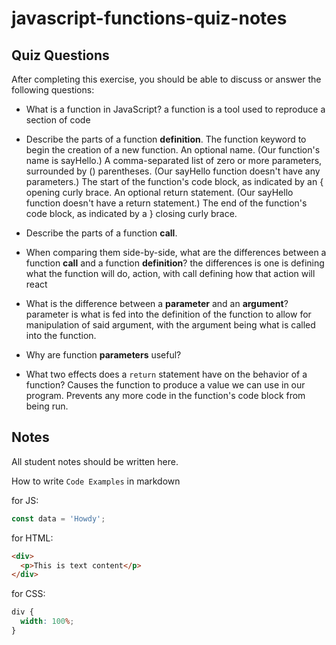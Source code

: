 # javascript-functions-quiz-notes

## Quiz Questions

After completing this exercise, you should be able to discuss or answer the following questions:

- What is a function in JavaScript?
  a function is a tool used to reproduce a section of code
- Describe the parts of a function **definition**.
  The function keyword to begin the creation of a new function.
  An optional name. (Our function's name is sayHello.)
  A comma-separated list of zero or more parameters, surrounded by () parentheses. (Our sayHello function doesn't have any parameters.)
  The start of the function's code block, as indicated by an { opening curly brace.
  An optional return statement. (Our sayHello function doesn't have a return statement.)
  The end of the function's code block, as indicated by a } closing curly brace.

- Describe the parts of a function **call**.

- When comparing them side-by-side, what are the differences between a function **call** and a function **definition**?
  the differences is one is defining what the function will do, action, with call defining how that action will react
- What is the difference between a **parameter** and an **argument**?
  parameter is what is fed into the definition of the function to allow for manipulation of said argument, with the argument being what is called into the function.
- Why are function **parameters** useful?

- What two effects does a `return` statement have on the behavior of a function?
  Causes the function to produce a value we can use in our program.
  Prevents any more code in the function's code block from being run.

## Notes

All student notes should be written here.

How to write `Code Examples` in markdown

for JS:

```javascript
const data = 'Howdy';
```

for HTML:

```html
<div>
  <p>This is text content</p>
</div>
```

for CSS:

```css
div {
  width: 100%;
}
```
